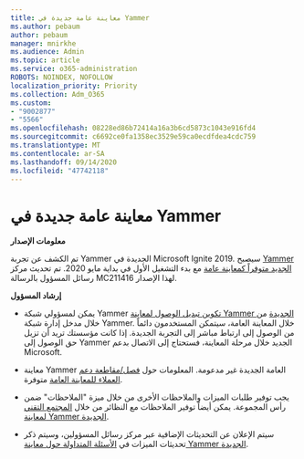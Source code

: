 ```yaml
---
title: معاينة عامة جديدة في Yammer
ms.author: pebaum
author: pebaum
manager: mnirkhe
ms.audience: Admin
ms.topic: article
ms.service: o365-administration
ROBOTS: NOINDEX, NOFOLLOW
localization_priority: Priority
ms.collection: Adm_O365
ms.custom:
- "9002877"
- "5566"
ms.openlocfilehash: 08228ed86b72414a16a3b6cd5873c1043e916fd4
ms.sourcegitcommit: c6692ce0fa1358ec3529e59ca0ecdfdea4cdc759
ms.translationtype: MT
ms.contentlocale: ar-SA
ms.lasthandoff: 09/14/2020
ms.locfileid: "47742118"
---
```

# <a name="new-yammer-public-preview"></a>معاينة عامة جديدة في Yammer

**معلومات الإصدار**

تم الكشف عن تجربة Yammer الجديدة في Microsoft Ignite 2019. سيصبح [Yammer الجديد متوفراً كمعاينة عامة](https://docs.microsoft.com/yammer/get-started-with-yammer/newyammer-faq) مع بدء التشغيل الأول في بداية مايو 2020. تم تحديث مركز رسائل المسؤول بالرسالة MC211416 لهذا الإصدار.

**إرشاد المسؤول**

- يمكن لمسؤولي شبكة Yammer [تكوين تبديل الوصول لمعاينة Yammer الجديدة](https://docs.microsoft.com/yammer/get-started-with-yammer/administrative-settings-opt-in-newyammer) من خلال مدخل إدارة شبكة Yammer. خلال المعاينة العامة، سيتمكن المستخدمون دائماً من الوصول إلى ارتباط مباشر إلى التجربة الجديدة. إذا كانت مؤسستك تريد أن تزيل حق الوصول إلى Yammer الجديد خلال مرحلة المعاينة، فستحتاج إلى الاتصال بدعم Microsoft.

- معاينة Yammer العامة الجديدة غير مدعومة. المعلومات حول [فصل/مقاطعة دعم العملاء للمعاينة العامة](https://docs.microsoft.com/yammer/get-started-with-yammer/newyammer-faq#yammer-preview-customer-support) متوفرة.

- يجب توفير طلبات الميزات والملاحظات الأخرى من خلال ميزة "الملاحظات" ضمن رأس المجموعة. يمكن أيضاً توفير الملاحظات مع النظائر من خلال [المجتمع التقني لمعاينة Yammer الجديدة](https://techcommunity.microsoft.com/t5/new-yammer-preview/bd-p/NewYammerPreview).

- سيتم الإعلان عن التحديثات الإضافية عبر مركز رسائل المسؤولين، وسيتم ذكر تحديثات الميزات في [الأسئلة المتداولة حول معاينة Yammer الجديدة](https://docs.microsoft.com/yammer/get-started-with-yammer/newyammer-faq).
